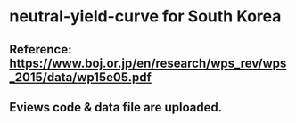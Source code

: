 # neutral-yield-curve for South Korea
## Reference: https://www.boj.or.jp/en/research/wps_rev/wps_2015/data/wp15e05.pdf
## Eviews code & data file are uploaded.
